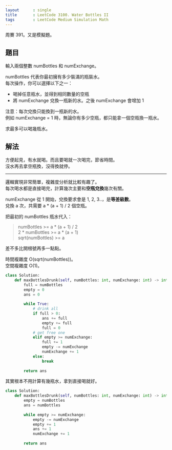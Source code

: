 ```yaml
---
layout      : single
title       : LeetCode 3100. Water Bottles II
tags        : LeetCode Medium Simulation Math
---
```

周賽 391。又是模擬題。  

## 題目

輸入兩個整數 numBottles 和 numExchange。  

numBottles 代表你最初擁有多少裝滿的瓶裝水。  
每次操作，你可以選擇以下之一：  

- 喝掉任意瓶水，並得到相同數量的空瓶  
- 將 numExchange 兌換一瓶新的水。之後 numExchange 會增加 1  

注意：每次兌換只能換到一瓶新的水。  
例如 numExchange = 1 時，無論你有多少空瓶，都只能拿一個空瓶換一瓶水。  

求最多可以喝幾瓶水。  

## 解法

方便起見，有水就喝。而且要喝就一次喝完，節省時間。  
沒水再去拿空瓶換，沒得換就停。  

---

邏輯實現非常簡單，複雜度分析就比較有趣了。  
每次喝水都是直接喝完，計算幾次主要和**空瓶兌換**幾次有關。  

numExchange 從 1 開始，兌換要求會是 1, 2, 3..，是**等差級數**。  
兌換 a 次，共需要 a \* (a + 1) / 2 個空瓶。  

把最初的 numBottles 瓶水代入：  
> numBottles >= a \* (a + 1) / 2  
> 2 \* numBottles >= a \* (a + 1)  
> sqrt(numBottles) >= a  

差不多比開根號再多一點點。  

時間複雜度 O(sqrt(numBottles))。  
空間複雜度 O(1)。  

```python
class Solution:
    def maxBottlesDrunk(self, numBottles: int, numExchange: int) -> int:
        full = numBottles
        empty = 0
        ans = 0
        
        while True:
            # drink all
            if full > 0:
                ans += full
                empty += full
                full = 0
            # get free one
            elif empty >= numExchange:
                full += 1
                empty -= numExchange
                numExchange += 1
            else:
                break
                
        return ans
```

其實根本不用計算有幾瓶水，拿到直接喝就好。  

```python
class Solution:
    def maxBottlesDrunk(self, numBottles: int, numExchange: int) -> int:
        empty = numBottles
        ans = numBottles
        
        while empty >= numExchange:
            empty -= numExchange
            empty += 1
            ans += 1
            numExchange += 1
            
        return ans
```
